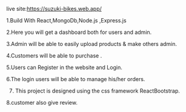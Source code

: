 live site:https://suzuki-bikes.web.app/

1.Build With React,MongoDb,Node.js ,Express.js

2.Here you will get a dashboard both for users and admin.

3.Admin will be able to easily upload products & make others admin.

4.Customers will be able to purchase .

5.Users can Register in the website and Login.

6.The login users will be able to manage his/her orders.

7. This project is designed using the css framework ReactBootstrap.

8.customer also give review.